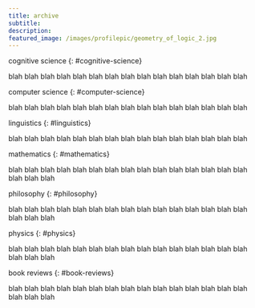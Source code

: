 ```yaml
---
title: archive
subtitle: 
description: 
featured_image: /images/profilepic/geometry_of_logic_2.jpg
---
```


cognitive science
{: #cognitive-science}

blah blah blah
blah blah blah
blah blah blah
blah blah blah
blah blah blah

computer science
{: #computer-science}

blah blah blah
blah blah blah
blah blah blah
blah blah blah
blah blah blah


linguistics
{: #linguistics}

blah blah blah
blah blah blah
blah blah blah
blah blah blah
blah blah blah

mathematics
{: #mathematics}

blah blah blah
blah blah blah
blah blah blah
blah blah blah
blah blah blah
blah blah blah

philosophy
{: #philosophy}

blah blah blah
blah blah blah
blah blah blah
blah blah blah
blah blah blah
blah blah blah

physics
{: #physics}

blah blah blah
blah blah blah
blah blah blah
blah blah blah
blah blah blah
blah blah blah

book reviews
{: #book-reviews}

blah blah blah
blah blah blah
blah blah blah
blah blah blah
blah blah blah
blah blah blah
